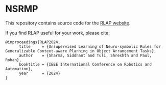 # NSRMP

This repository contains source code for the [RLAP website](https://rule-learning-rlap.github.io/).

If you find RLAP useful for your work, please cite:
```
@inproceedings{RLAP2024,
      title     = {Unsupervised Learning of Neuro-symbolic Rules for Generalizable Context-aware Planning in Object Arrangement Tasks},
      author    = {Sharma, Siddhant and Tuli, Shreshth and Paul, Rohan},
      booktitle = {IEEE International Conference on Robotics and Automation},
      year      = {2024}
}
```
